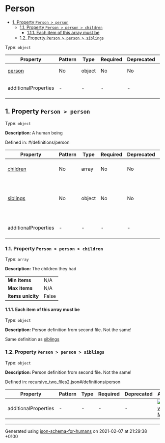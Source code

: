 # Person

- [1. Property `Person > person`](#person)
  - [1.1. Property `Person > person > children`](#person_children)
    - [1.1.1. Each item of this array must be](#autogenerated_heading_2)
  - [1.2. Property `Person > person > siblings`](#person_siblings)

Type: `object`

| Property | Pattern | Type | Required | Deprecated | Additional | Description |
| -------- | ------- | ---- | -------- | ---------- | ---------- | ----------- |
| [person](#person)|No|object|No|No| No|A human being|
  | additionalProperties | - | - | - | - |  [![made-with-Markdown](https://img.shields.io/badge/Any%20type-allowed-green)](# "Additional Properties of any type are allowed.") | - |

## <a name="person"></a>1. Property `Person > person`

Type: `object`

**Description:** A human being

Defined in: #/definitions/person

| Property | Pattern | Type | Required | Deprecated | Additional | Description |
| -------- | ------- | ---- | -------- | ---------- | ---------- | ----------- |
| [children](#person_children)|No|array|No|No| No|The children they had|
| [siblings](#person_siblings)|No|object|No|No| No|Person definition from second file. Not the same!|
  | additionalProperties | - | - | - | - |  [![made-with-Markdown](https://img.shields.io/badge/Any%20type-allowed-green)](# "Additional Properties of any type are allowed.") | - |

### <a name="person_children"></a>1.1. Property `Person > person > children`

Type: `array`

**Description:** The children they had

<table>
 	<tr>
    <td><b>Min items</b></td>
    <td>N/A</td>
 	</tr>
	<tr>
    <td><b>Max items</b></td>
    <td>N/A</td>
	</tr>
	<tr>
    <td><b>Items unicity</b></td>
    <td>False</td>
 	</tr>
</table>

#### <a name="autogenerated_heading_2"></a>1.1.1. Each item of this array must be

Type: `object`

**Description:** Person definition from second file. Not the same!

Same definition as [siblings](#person_siblings)

### <a name="person_siblings"></a>1.2. Property `Person > person > siblings`

Type: `object`

**Description:** Person definition from second file. Not the same!

Defined in: recursive_two_files2.json#/definitions/person

| Property | Pattern | Type | Required | Deprecated | Additional | Description |
| -------- | ------- | ---- | -------- | ---------- | ---------- | ----------- |
  | additionalProperties | - | - | - | - |  [![made-with-Markdown](https://img.shields.io/badge/Any%20type-allowed-green)](# "Additional Properties of any type are allowed.") | - |

----------------------------------------------------------------------------------------------------------------------------
Generated using [json-schema-for-humans](https://github.com/coveooss/json-schema-for-humans) on 2021-02-07 at 21:29:38 +0100